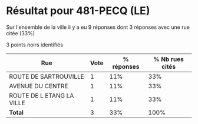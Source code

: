 # Résultat pour 481-PECQ (LE)

Sur l'ensemble de la ville il y a eu 9 réponses dont 3 réponses avec une rue citée (33%)

3 points noirs identifiés

| Rue | Vote | % réponses | % Nb rues cités|
|-----|------|------------|----------------|
| ROUTE DE SARTROUVILLE | 1 | 11% | 33%|
| AVENUE DU CENTRE | 1 | 11% | 33%|
| ROUTE DE L ETANG LA VILLE | 1 | 11% | 33%|
| **Total** | 3 | 33% | 100%|
